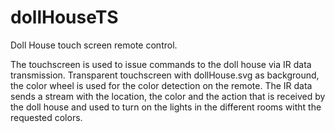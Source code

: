 # dollHouseTS
Doll House touch screen remote control.

The touchscreen is used to issue commands to the doll house via IR data transmission.
Transparent touchscreen with dollHouse.svg as background, the color wheel is used for the color detection on the remote.
The IR data sends a stream with the location, the color and the action that is received by the doll house and used to turn on the lights in the different rooms witht the requested colors.
